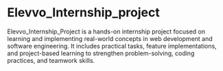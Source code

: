 # Elevvo_Internship_project
Elevvo_Internship_Project is a hands-on internship project focused on learning and implementing real-world concepts in web development and software engineering. It includes practical tasks, feature implementations, and project-based learning to strengthen problem-solving, coding practices, and teamwork skills.
